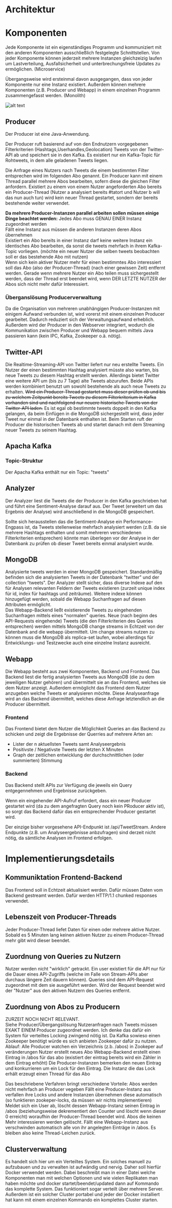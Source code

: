 # **Architektur**

# Komponenten
Jede Komponente ist ein eigenständiges Programm und kommuniziert mit den anderen Komponenten ausschließlich festgelegte Schnittstellen. Von jeder Komponente können jederzeit mehrere Instanzen gleichzeizig laufen um Lastverteilung, Ausfallsicherheit und unterbrechungsfreie Updates zu ermöglichen. (Microservice)

Übergangsweise wird ersteinmal davon ausgegangen, dass von jeder Komponente nur eine Instanz existiert. Außerdem können mehrere Komponenten (z.B. Producer und Webapp) in einem einzelnen Programm zusammengefasst werden. (Monolith)


![alt text](arch.png "Architektur von Twitter-Bingo")


## **Producer**

Der Producer ist eine Java-Anwendung.

Der Producer ruft basierend auf von den Endnutzern vorgegebenen Filterkriterien (Hashtags,Userhandles,Geolocation) Tweets von der Twitter-API ab und speichert sie in den Kafka. Es existiert nur ein Kafka-Topic für Rohtweets, in dem alle geladenen Tweets liegen. 

Die Anfrage eines Nutzers nach Tweets die einem bestimmten Filter entsprechen wird im folgenden Abo genannt.
Ein Producer kann mit einem Thread parallel mehrere Abos bearbeiten, sofern diese die gleichen Filter anfordern. Existiert zu einem von einem Nutzer angeforderten Abo bereits ein Producer-Thread (Nutzer a analysiert bereits #tatort und Nutzer b will das nun auch tun) wird kein neuer Thread gestartet, sondern der bereits bestehende weiter verwendet.

**Da mehrere Producer-Instanzen parallel arbeiten sollen müssen einige Dinge beachtet werden:**
Jedes Abo muss GENAU EINER Instanz zugeordnet werden  
Fällt eine Instanz aus müssen die anderen Instanzen deren Abos übernehmen  
Existiert ein Abo bereits in einer Instanz darf keine weitere Instanz ein identisches Abo bearbeiten, da sonst die tweets mehrfach in ihrem Kafka-Topic vorliegen. (möchte ein neuer Nutzer die selben tweets beobachten soll er das bestehende Abo mit nutzen)  
Wenn sich kein aktiver Nutzer mehr für einen bestimmtes Abo interessiert soll das Abo (also der Producer-Thread) (nach einer gewissen Zeit) entfernt werden. Gerade wenn mehrere Nutzer ein Abo teilen muss sichergestellt werden, dass der Thread erst beendet wird, wenn DER LETZTE NUTZER der Abos sich nicht mehr dafür Interessiert.  

### **Überganslösung Producerverwaltung**
Da die Organisation von mehreren unabhängigen Producer-Instanzen mit einigem Aufwand verbunden ist, wird vorerst mit einem einzelnen Producer gearbeitet. Dadurch reduziert sich der Verwaltungsaufwand erheblich. Außerdem wird der Producer in den Webserver integriert, wodurch die Kommunikation zwischen Producer und Webapp bequem mittels Java passieren kann (kein IPC, Kafka, Zookeeper o.ä. nötig).

## **Twitter-API** 
Die Realtime-Streaming-API von Twitter liefert nur neu erstellte Tweets. Ein Nutzer der einen bestimmten Hashtag analysiert müsste also warten, bis neue Tweets zu diesem Hashtag erstellt werden. Allerdings bietet Twitter eine weitere API um (bis zu 7 Tage) alte Tweets abzurufen. Beide APIs werden kombiniert benutzt um sowohl bestehende als auch neue Tweets zu erhalten.
~~Wird ein Producer-Thread gestartet muss dieser prüfen ob und bis zu welchem Zeitpunkt bereits Tweets zu diesem Filterkriterium in Kafka vorhanden sind und nachfolgend nur neuere historische Tweets von der Twitter-API laden.~~ Es ist egal ob bestimmte tweets doppelt in den Kafka gelangen, da beim Einfügen in die MongoDB sichergestellt wird, dass jeder Tweet nur einmal in der Datenbank enthalten ist. Beim Starten ruft der Producer die historischen Tweets ab und startet danach mit dem Streaming neuer Tweets zu seinem Hashtag.


## **Apacha Kafka** 

### **Topic-Struktur**

Der Apacha Kafka enthält nur ein Topic: "tweets"

## **Analyzer**
Der Analyzer liest die Tweets die der Producer in den Kafka geschrieben hat und führt eine Sentiment-Analyse darauf aus.
Der Tweet (erweitert um das Ergebnis der Analyse) wird anschließend in die MongoDB gespeichert. 

Sollte sich herausstellen das die Sentiment-Analyse ein Performance-Engpass ist, da Tweets stellenweise mehrfach analysiert werden (z.B. da sie mehrere Hashtags enthalten und somit mehreren verschiedenen Filterkriterien entsprechen) könnte man überlegen vor der Analyse in der Datenbank zu prüfen ob dieser Tweet bereits einmal analysiert wurde.

## **MongoDB**
Analysierte tweets werden in einer MongoDB gespeichert. Standardmäßig befinden sich die analysierten Tweets in der Datenbank "twitter" und der collection "tweets". Der Analyzer stellt sicher, dass diverse Indexe auf den für Analysen relevanten Feldern der Tweets existieren (zurzeit unique index für id, index für hashtags und zeiträume). Weitere indexe können hinzugefügt werden, sobald die Webapp Suchanfragen auf diesen Attributen ermöglicht.  
Das Webapp-Backend ließt existierende Tweets zu eingehenden Suchanfragen mittels eines "normalen" queries. Neue (nach beginn des API-Requests eingehende) Tweets (die den Filterkriterien des Queries entsprechen) werden mittels MongoDB change streams in Echtzeit von der Datenbank and die webapp übermittelt. Um change streams nutzen zu können muss die MongoDB als replica-set laufen, wobei allerdings für Entwicklungs- und Testzwecke auch eine einzelne Instanz ausreicht.

## **Webapp**
Die Webapp besteht aus zwei Komponenten, Backend und Frontend.
Das Backend liest die fertig analysierten Tweets aus MongoDB (die zu dem jeweiligen Nutzer gehören) und übermittelt sie an das Frontend, welches sie dem Nutzer anzeigt. Außerdem ermöglicht das Frontend dem Nutzer anzugeben welche Tweets er analysieren möchte. Diese Analyseanfrage wird an das Backend übermittelt, welches diese Anfrage letztendlich an die Producer übermittelt.

### **Frontend**
Das Frontend bietet dem Nutzer die Möglichkeit Queries an das Backend zu schicken und zeigt die Ergebnisse der Querries auf mehrere Arten an:  
- Lister der n aktuellsten Tweets samt Analyseergebnis
- Positivste / Negativste Tweets der letzten X Minuten
- Graph der zeitlichen entwicklung der durchschnittlichen (oder summierten) Stimmung

### **Backend**
Das Backend stellt APIs zur Verfügung die jeweils ein Query entgegennehmen und Ergebnisse zurückgeben.

Wenn ein eingehender API-Aufruf erfordert, dass ein neuer Producer gestartet wird (da zu dem angefragten Query noch kein PRoducer aktiv ist), so sorgt das Backend dafür das ein entsprechender Producer gestartet wird.

Der einzige bisher vorgesehene API-Endpunkt ist /api/TweetStream. Andere Endpunkte (z.B. um Analyseergebnisse anbzufragen) sind derzeit nicht nötig, da sämtliche Analysen im Frontend erfolgen.

# Implementierungsdetails

## **Kommuniktation Frontend-Backend**
Das Frontend soll in Echtzeit aktualisiert werden. Dafür müssen Daten vom Backend gestreamt werden.
Dafür werden  HTTP/1.1 chunked responses verwendet.

## **Lebenszeit von Producer-Threads**
Jeder Producer-Thread liefet Daten für einen oder mehrere aktive Nutzer. Sobald es 5 Minuten lang keinen aktiven Nutzer zu einem Producer-Thread mehr gibt wird dieser beendet.

## **Zuordnung von Queries zu Nutzern**
Nutzer werden nicht "wirklich" getrackt. Ein user existiert für die API nur für die Dauer eines API-Zugriffs (welche im Falle von Stream-APIs aber durchaus längere Zeit dauern können). Queries sind dem API-Request zugeordnet mit dem sie ausgeführt werden. Wird der Request beendet wird der "Nutzer" aus den aktiven Nutzern des Queries entfernt.

## **Zuordnung von Abos zu Producern**
ZURZEIT NOCH NICHT RELEVANT.  
Siehe Producer/Übergangslösung
Nutzeranfragen nach Tweets müssen EXAKT EINEM Producer zugeordnet werden. Ich denke das dafür ein System für verteiltes Locking zwingend nötig ist. Da Kafka sowieso einen Zookeeper benötigt würde es sich anbieten Zookeeper dafür zu nutzen.
Ablauf:
Alle Producer watchen ein Verzeichnis (z.b. /abos) in Zookeper auf veränderungen
Nutzer erstellt neues Abo
Webapp-Backend erstellt einen Eintrag in /abos für das abo (existiert der eintrag bereits wird ein Zähler in dem Eintrag erhöht)
Die Producer-Instanzen bemerken den neuen Eintrag und konkurrieren um ein Lock für den Eintrag. Die Instanz die das Lock erhält erzeugt einen Thread für das Abo

Das beschriebene Verfahren bringt verschiedene Vorteile:
Abos werden nicht mehrfach an Producer vegeben
Fällt eine Producer-Instanz aus verfallen ihre Locks und andere Instanzen übernehmen diese automatisch (so funktieren zookeper-locks, da müssen wir nichts implementieren)
Meldet sich ein User ab, löscht dessen Webapp-Instanz seinen Eintrag in /abos (beziehungsweise dekrementiert den Counter und löscht wenn dieser 0 erreicht) woraufhin der Producer-Thread beendet wird. Abos die keinen Mehr interessieren werden gelöscht.
Fällt eine Webapp-Instanz aus verschwinden automatisch alle von ihr angelegten Einträge in /abos. Es bleiben also keine Thread-Leichen zurück.

## **Clusterverwaltung**
Es handelt sich hier um ein Verteiltes System. Ein solches manuell zu aufzubauen und zu verwalten ist aufwändig und nervig.
Daher soll hierfür Docker verwendet werden.
Dabei beschreibt man in einer Datei welche Komponenten man mit welchen Optionen und wie vielen Replikaten man haben möchte und docker startet/beendet/updated dann auf Kommando das komplette System. Das funktioniert sogar verteilt über mehrere Server.
Außerdem ist ein solcher Cluster portabel und jeder der Docker installiert hat kann mit einem einzelnen Kommando ein komplettes Cluster starten.

